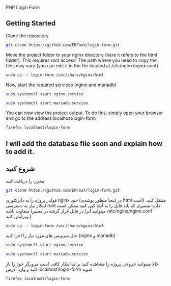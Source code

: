 PHP Login Form 

## Getting Started

Clone the repository
```bash
git clone https://github.com/ERFouX/login-form.git
```

Move the project folder to your nginx directory (here it refers to the html folder). This requires root access!
The path where you need to copy the files may vary (you can edit it in the file located at /etc/nginx/nginx.conf).
```bash
sudo cp -r login-form /usr/share/nginx/html
```

Now, start the required services (nginx and mariadb)
```bash
sudo systemctl start nginx.service

sudo systemctl start mariadb.service
```

You can now view the project output. To do this, simply open your browser and go to the address localhost/login-form
```bash
firefox localhost/login-form
```

## I will add the database file soon and explain how to add it.

####

## شروع کنید 

مخزن را دریافت کنید
```bash
git clone https://github.com/ERFouX/login-form.git
```

فولدر پروژه را به دایرکتوری nginx خود (در اینجا منظور پوشه‌ی html است) منتقل کنید. اینکار نیاز به دسترسی root‌ دارد!
مسیری که باید فایل را به آنجا کپی کنید ممکن است متفاوت باشد (میتوانید آنرا در فایل قرار گرفته در مسیر /etc/nginx/nginx.conf ویرایش کنید.)
```bash
sudo cp -r login-form /usr/share/nginx/html
```

حال سرویس های مورد نیاز را اجرا کنید (nginx و mariadb)
```bash
sudo systemctl start nginx.service

sudo systemctl start mariadb.service
```

حالا میتوانید خروجی پروژه را مشاهده کنید برای اینکار کافی است مرورگر خود را باز کنید و وارد آدرس localhost/login-form شوید
```bash
firefox localhost/login-form
```

